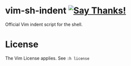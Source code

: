 # vim-sh-indent [![Say Thanks!](https://img.shields.io/badge/Say%20Thanks-!-1EAEDB.svg)](https://saythanks.io/to/cb%40256bit.org)
Official Vim indent script for the shell.

# License
The Vim License applies. See `:h license`
